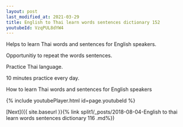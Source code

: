 ```yaml
---
layout: post
last_modified_at: 2021-03-29
title: English to Thai learn words sentences dictionary 152 
youtubeId: VzqPUL8dYW4
---
```

 
 
Helps to learn Thai words and sentences for English speakers.

Opportunitiy to repeat the words sentences. 

Practice Thai language. 
 
10 minutes practice every day. 
 
How to learn Thai words and sentences for English speakers 
 
{% include youtubePlayer.html id=page.youtubeId %}
 
 
[Next]({{ site.baseurl }}{% link  split1/_posts/2018-08-04-English to thai learn words sentences dictionary 116 .md%})
 
